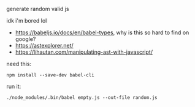 generate random valid js

idk i'm bored lol

- https://babeljs.io/docs/en/babel-types, why is this so hard to find on google?
- https://astexplorer.net/
- https://lihautan.com/manipulating-ast-with-javascript/

need this: 

```npm install --save-dev babel-cli```

run it: 

```./node_modules/.bin/babel empty.js --out-file random.js```